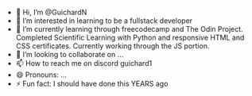 - 👋 Hi, I’m @GuichardN
- 👀 I’m interested in learning to be a fullstack developer
- 🌱 I’m currently learning through freecodecamp and The Odin Project. Completed Scientific Learning with Python and responsive HTML and CSS certificates. Currently working through the JS portion.
- 💞️ I’m looking to collaborate on ...
- 📫 How to reach me on discord guichard1
- 😄 Pronouns: ...
- ⚡ Fun fact: I should have done this YEARS ago

<!---
GuichardN/GuichardN is a ✨ special ✨ repository because its `README.md` (this file) appears on your GitHub profile.
You can click the Preview link to take a look at your changes.
--->
